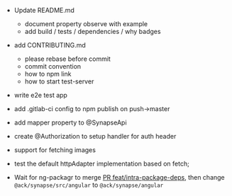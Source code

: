 - Update README.md
  - document property observe with example
  - add build / tests / dependencies / why badges
  
- add CONTRIBUTING.md
  - please rebase before commit
  - commit convention
  - how to npm link
  - how to start test-server
- write e2e test app
- add .gitlab-ci config to npm publish on push->master
- add mapper property to @SynapseApi
- create @Authorization to setup handler for auth header
- support for fetching images
- test the default httpAdapter implementation based on fetch;
- Wait for ng-packagr to merge [PR feat/intra-package-deps](https://github.com/dherges/ng-packagr/pull/419),
 then change `@ack/synapse/src/angular` to `@ack/synapse/angular`
